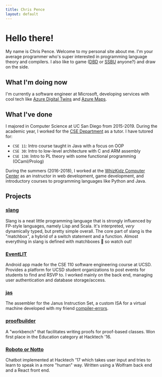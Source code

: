 ```yaml
---
title: Chris Pence
layout: default
---
```


# Hello there!
My name is Chris Pence. Welcome to my personal site about me. I'm your average programmer who's super interested in programming language theory and compilers. I also like to game ([DBD](https://en.wikipedia.org/wiki/Dead_by_Daylight) or [SSBU](https://en.wikipedia.org/wiki/Super_Smash_Bros._Ultimate) anyone?) and draw on the side.

## What I'm doing now
I'm currently a software engineer at Microsoft, developing services with cool tech like [Azure Digital Twins](https://docs.microsoft.com/en-us/azure/digital-twins/overview) and [Azure Maps](https://docs.microsoft.com/en-us/azure/azure-maps/about-azure-maps).

## What I've done
I majored in Computer Science at UC San Diego from 2015-2019. During the academic year, I worked for the [CSE Department](https://cse.ucsd.edu/) as a tutor. I have tutored for:
+ `CSE 11`: Intro course taught in Java with a focus on OOP
+ `CSE 30`: Intro to low-level architecture with C and ARM assembly
+ `CSE 130`: Intro to PL theory with some functional programming (OCaml/Prolog)

During the summers (2016-2018), I worked at the [WhizKidz Computer Center](https://whizkidzcc.com/) as an instructor in web development, game development, and introductory courses to programming languages like Python and Java.

## Projects

### [slang](https://github.com/pencels/slang)
Slang is a neat little programming language that is strongly influenced by FP-style languages, namely Lisp and Scala. It's interpreted, _very_ dynamically typed, but pretty simple overall. The core part of slang is the "matchbox", a hybrid of a switch statement and a function. Almost everything in slang is defined with matchboxes 🙂 so watch out!

### [EventLIT](https://github.com/LIT-Chorus/EventLIT)
Android app made for the CSE 110 software engineering course at UCSD. Provides a platform for UCSD student organizations to post events for students to find and RSVP to. I worked mainly on the back end, managing user authentication and database storage/access.

### [jas](https://github.com/janus-cpu/janus-jas)
The assembler for the Janus Instruction Set, a custom ISA for a virtual machine developed with my friend [compiler-errors](https://github.com/compiler-errors/).

### [proofbuilder](https://github.com/chewisinho/proof-builder)
A "workbench" that facilitates writing proofs for proof-based classes. Won first place in the Education category at Hacktech '16.

### [Roboto or Notto](https://github.com/pencels/roboto-or-notto)
Chatbot implemented at Hacktech '17 which takes user input and tries to learn to speak in a more "human" way. Written using a Wolfram back end and a React front end.
